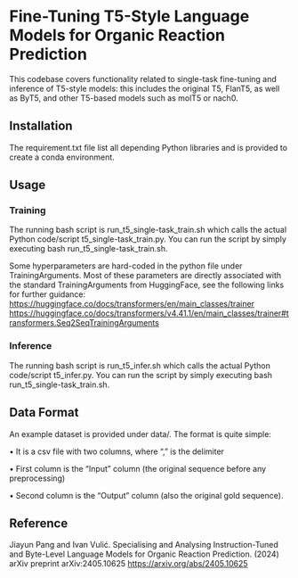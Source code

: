 # Fine-Tuning T5-Style Language Models for Organic Reaction Prediction
This codebase covers functionality related to single-task fine-tuning and inference of T5-style models: this includes the original T5, FlanT5, as well as ByT5, and other T5-based models such as molT5 or nach0.

## Installation
The requirement.txt file list all depending Python libraries and is provided to create a conda environment.

## Usage

### Training

The running bash script is run_t5_single-task_train.sh which calls the actual Python code/script t5_single-task_train.py. You can run the script by simply executing bash run_t5_single-task_train.sh.

Some hyperparameters are hard-coded in the python file under TrainingArguments. Most of these parameters are directly associated with the standard TrainingArguments from HuggingFace, see the following links for further guidance:
https://huggingface.co/docs/transformers/en/main_classes/trainer
https://huggingface.co/docs/transformers/v4.41.1/en/main_classes/trainer#transformers.Seq2SeqTrainingArguments

### Inference

The running bash script is run_t5_infer.sh which calls the actual Python code/script t5_infer.py. You can run the script by simply executing bash run_t5_single-task_train.sh.


## Data Format

An example dataset is provided under data/. The format is quite simple:

•	It is a csv file with two columns, where “,” is the delimiter

•	First column is the “Input” column (the original sequence before any preprocessing)

•	Second column is the “Output” column (also the original gold sequence).

## Reference
Jiayun Pang and Ivan Vulić. Specialising and Analysing Instruction-Tuned and Byte-Level Language Models for Organic Reaction Prediction. (2024) arXiv preprint arXiv:2405.10625
https://arxiv.org/abs/2405.10625
